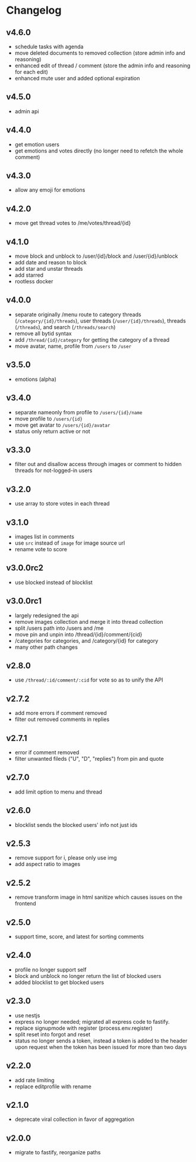 # Changelog

## v4.6.0

- schedule tasks with agenda
- move deleted documents to removed collection (store admin info and reasoning)
- enhanced edit of thread / comment (store the admin info and reasoning for each edit)
- enhanced mute user and added optional expiration

## v4.5.0

- admin api

## v4.4.0

- get emotion users
- get emotions and votes directly (no longer need to refetch the whole comment)

## v4.3.0

- allow any emoji for emotions

## v4.2.0

- move get thread votes to /me/votes/thread/{id}

## v4.1.0

- move block and unblock to /user/{id}/block and /user/{id}/unblock
- add date and reason to block
- add star and unstar threads
- add starred
- rootless docker

## v4.0.0

- separate originally /menu route to category threads (`/category/{id}/threads`), user threads (`/user/{id}/threads`), threads (`/threads`), and search (`/threads/search`)
- remove all bytid syntax
- add `/thread/{id}/category` for getting the category of a thread
- move avatar, name, profile from `/users` to `/user`

## v3.5.0

- emotions (alpha)

## v3.4.0

- separate nameonly from profile to `/users/{id}/name`
- move profile to `/users/{id}`
- move get avatar to `/users/{id}/avatar`
- status only return active or not

## v3.3.0

- filter out and disallow access through images or comment to hidden threads for not-logged-in users

## v3.2.0

- use array to store votes in each thread

## v3.1.0

- images list in comments
- use `src` instead of `image` for image source url
- rename vote to score

## v3.0.0rc2

- use blocked instead of blocklist

## v3.0.0rc1

- largely redesigned the api
- remove images collection and merge it into thread collection
- split /users path into /users and /me
- move pin and unpin into /thread/{id}/comment/{cid}
- /categories for categories, and /category/{id} for category
- many other path changes

## v2.8.0

- use `/thread/:id/comment/:cid` for vote so as to unify the API

## v2.7.2

- add more errors if comment removed
- filter out removed comments in replies

## v2.7.1

- error if comment removed
- filter unwanted fileds ("U", "D", "replies") from pin and quote

## v2.7.0

- add limit option to menu and thread

## v2.6.0

- blocklist sends the blocked users' info not just ids

## v2.5.3

- remove support for i, please only use img
- add aspect ratio to images

## v2.5.2

- remove transform image in html sanitize which causes issues on the frontend

## v2.5.0

- support time, score, and latest for sorting comments

## v2.4.0

- profile no longer support self
- block and unblock no longer return the list of blocked users
- added blocklist to get blocked users

## v2.3.0

- use nestjs
- express no longer needed; migrated all express code to fastify.
- replace signupmode with register (process.env.register)
- split reset into forgot and reset
- status no longer sends a token, instead a token is added to the header upon request when the token has been issued for more than two days

## v2.2.0

- add rate limiting
- replace editprofile with rename

## v2.1.0

- deprecate viral collection in favor of aggregation

## v2.0.0

- migrate to fastify, reorganize paths
